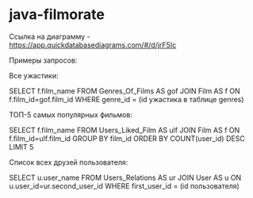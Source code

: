 # java-filmorate

Ссылка на диаграмму - https://app.quickdatabasediagrams.com/#/d/jrF5Ic

Примеры запросов:

Все ужастики:

SELECT f.film_name
FROM Genres_Of_Films AS gof
JOIN Film AS f ON f.film_id=gof.film_id
WHERE genre_id = (id ужастика в таблице genres)

ТОП-5 самых популярных фильмов:

SELECT f.film_name
FROM Users_Liked_Film AS ulf
JOIN Film AS f ON f.film_id=ulf.film_id
GROUP BY film_id
ORDER BY COUNT(user_id) DESC
LIMIT 5

Список всех друзей пользователя:

SELECT u.user_name
FROM Users_Relations AS ur
JOIN User AS u ON u.user_id=ur.second_user_id
WHERE first_user_id = (id пользователя)

